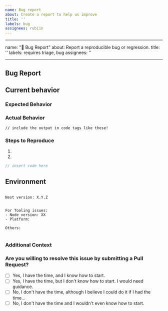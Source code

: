 ```yaml
---
name: Bug report
about: Create a report to help us improve
title: ''
labels: bug
assignees: rubiin
---
```


---

name: "🐛 Bug Report"
about: Report a reproducible bug or regression.
title: ''
labels: requires triage, bug
assignees: ''

---

<!--
  Please follow the template.  If you don't, your issue may be closed.
-->

## Bug Report

## Current behavior

<!-- Describe how the issue manifests. -->

### Expected Behavior

<!--
  A clear and concise description of what you expected to happen.
-->

### Actual Behavior

<!--
  A clear and concise description of what actually happened.

  Please wrap any error messages or output in code tags, instead of images.
-->

```
// include the output in code tags like these!
```

### Steps to Reproduce

<!--
  Your bug will be investigated much faster if we can run your code . I

  Please try to provide a Minimal, Complete, and Verifiable example.
  http://stackoverflow.com/help/mcve
-->

1.
2.

```typescript
// insert code here
```

## Environment

<pre><code>
Nest version: X.Y.Z
<!-- Check whether this is still an issue in the most recent Nest version -->
 
For Tooling issues:
- Node version: XX  <!-- run `node --version` -->
- Platform:  <!-- Mac, Linux, Windows -->

Others:
<!-- Anything else relevant?  Operating system version, IDE, package manager, ... -->
</code></pre>

### Additional Context

<!--
  Add any other context about the bug report here.
-->

### Are you willing to resolve this issue by submitting a Pull Request?

<!--
  Remember that first-time contributors are welcome! 🙌
-->

-   [ ] Yes, I have the time, and I know how to start.
-   [ ] Yes, I have the time, but I don't know how to start. I would need guidance.
-   [ ] No, I don't have the time, although I believe I could do it if I had the time...
-   [ ] No, I don't have the time and I wouldn't even know how to start.

<!--
  👋 Have a great day and thank you for the bug report!
-->
